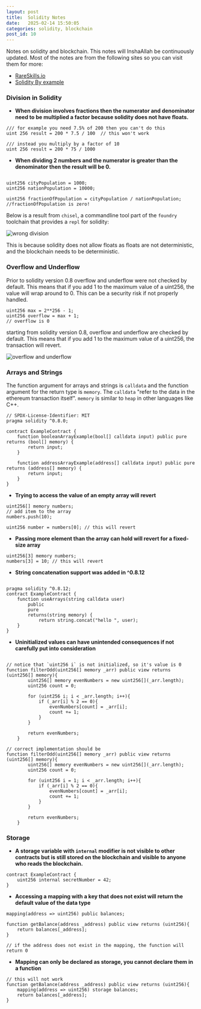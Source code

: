 ```yaml
---
layout: post
title:  Solidity Notes
date:   2025-02-14 15:50:05
categories: solidity, blockchain
post_id: 10
---
```


Notes on solidity and blockchain. This notes will InshaAllah be continuously updated. Most of the notes are from the following sites
so you can visit them for more:

- [RareSkills.io](https://www.rareskills.io/learn-solidity/)
- [Solidity By example](https://solidity-by-example.org/)

### Division in Solidity

- **When division involves fractions then the numerator and denominator need to be multiplied a factor because solidity does not have floats.**

```solidity
/// for example you need 7.5% of 200 then you can't do this
uint 256 result = 200 * 7.5 / 100  // this won't work

/// instead you multiply by a factor of 10
uint 256 result = 200 * 75 / 1000

```

- **When dividing 2 numbers and the numerator is greater than the denominator then the result will be 0.**

```solidity

uint256 cityPopulation = 1000;
uint256 nationPopulation = 10000;

uint256 fractionOfPopulation = cityPopulation / nationPopulation;
//fractionOfPopulation is zero!

```

Below is a result from `chisel`, a commandline tool part of the `foundry` toolchain that provides a `repl` for solidity:

![wrong division](https://ethic41.github.io/assets/images/posts/solidity-and-blockchain/1-wrong-division.png)

This is because solidity does not allow floats as floats are not deterministic, and the blockchain needs to be deterministic.

### Overflow and Underflow

Prior to solidity version 0.8 overflow and underflow were not checked by default. This means that if you add 1 to the maximum value of a uint256, the value will wrap around to 0. This can be a security risk if not properly handled.

```solidity
uint256 max = 2**256 - 1;
uint256 overflow = max + 1;
// overflow is 0
```

starting from solidity version 0.8, overflow and underflow are checked by default. This means that if you add 1 to the maximum value of a uint256, the transaction will revert.

![overflow and underflow](https://ethic41.github.io/assets/images/posts/solidity-and-blockchain/2-overflow-underflow.png)

### Arrays and Strings

The function argument for arrays and strings is `calldata` and the function argument for the return type is `memory`. The `calldata` "refer to the data in the ethereum transaction itself". `memory` is similar to `heap` in other languages like C++.

```solidity
// SPDX-License-Identifier: MIT
pragma solidity ^0.8.0;

contract ExampleContract {
    function booleanArrayExample(bool[] calldata input) public pure returns (bool[] memory) {
        return input;
    }

    function addressArrayExample(address[] calldata input) public pure returns (address[] memory) {
        return input;
    }
}

```

- **Trying to access the value of an empty array will revert**

```solidity
uint256[] memory numbers;
// add item to the array
numbers.push(10);

uint256 number = numbers[0]; // this will revert

```

- **Passing more element than the array can hold will revert for a fixed-size array**

```solidity
uint256[3] memory numbers;
numbers[3] = 10; // this will revert
```

- **String concatenation support was added in ^0.8.12**

```solidity

pragma solidity ^0.8.12;
contract ExampleContract {
    function useArrays(string calldata user) 
        public 
        pure 
        returns(string memory) {
            return string.concat("hello ", user);
    }
}
```

- **Uninitialized values can have unintended consequences if not carefully put into consideration**

```solidity

// notice that `uint256 i` is not initialized, so it's value is 0
function filterOdd(uint256[] memory _arr) public view returns (uint256[] memory){
        uint256[] memory evenNumbers = new uint256[](_arr.length);
        uint256 count = 0;

        for (uint256 i; i < _arr.length; i++){
            if (_arr[i] % 2 == 0){
                evenNumbers[count] = _arr[i];
                count += 1;
            }
        }

        return evenNumbers;
    }

// correct implementation should be
function filterOdd(uint256[] memory _arr) public view returns (uint256[] memory){
        uint256[] memory evenNumbers = new uint256[](_arr.length);
        uint256 count = 0;

        for (uint256 i = 1; i < _arr.length; i++){
            if (_arr[i] % 2 == 0){
                evenNumbers[count] = _arr[i];
                count += 1;
            }
        }

        return evenNumbers;
    }

```

### Storage

- **A storage variable with `internal` modifier is not visible to other contracts but is still stored on the blockchain and visible to anyone who reads the blockchain.**

```solidity
contract ExampleContract {
    uint256 internal secretNumber = 42;
}

```

- **Accessing a mapping with a key that does not exist will return the default value of the data type**

```solidity
mapping(address => uint256) public balances;

function getBalance(address _address) public view returns (uint256){
    return balances[_address];
}

// if the address does not exist in the mapping, the function will return 0
```

- **Mapping can only be declared as storage, you cannot declare them in a function**

```solidity
// this will not work
function getBalance(address _address) public view returns (uint256){
    mapping(address => uint256) storage balances;
    return balances[_address];
}
```

